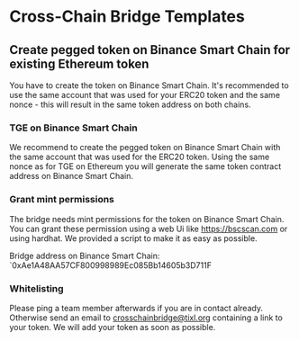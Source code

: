 # Cross-Chain Bridge Templates

## Create pegged token on Binance Smart Chain for existing Ethereum token

You have to create the token on Binance Smart Chain. It's recommended to use the same account that was used for your ERC20 token and the same nonce - this will result in the same token address on both chains.

### TGE on Binance Smart Chain

We recommend to create the pegged token on Binance Smart Chain with the same account that was used for the ERC20 token.
Using the same nonce as for TGE on Ethereum you will generate the same token contract address on Binance Smart Chain.

### Grant mint permissions

The bridge needs mint permissions for the token on Binance Smart Chain. You can grant these permission using a web Ui 
like https://bscscan.com or using hardhat. We provided a script to make it as easy as possible.

Bridge address on Binance Smart Chain: `0xAe1A48AA57CF800998989Ec085Bb14605b3D711F

### Whitelisting

Please ping a team member afterwards if you are in contact already. 
Otherwise send an email to crosschainbridge@tixl.org containing a link to your token.
We will add your token as soon as possible.